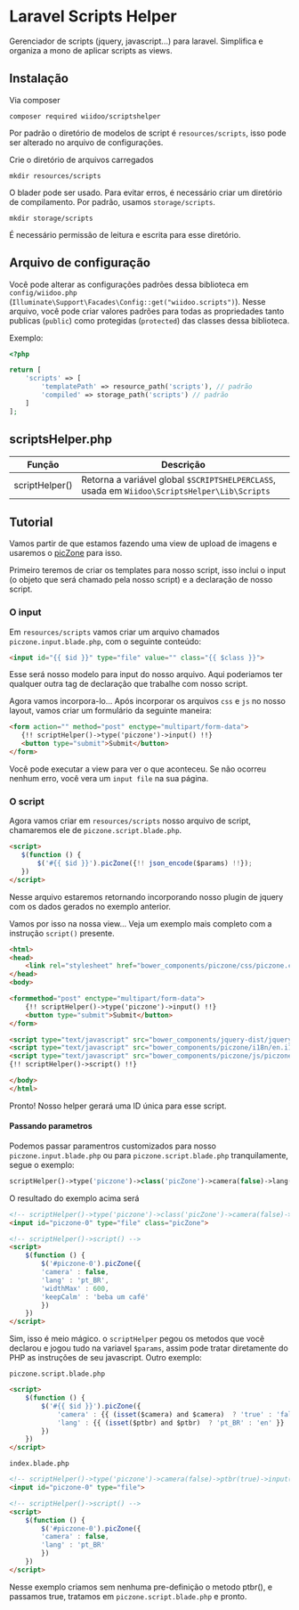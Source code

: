 # Laravel Scripts Helper

Gerenciador de scripts (jquery, javascript...) para laravel. Simplifica e organiza a mono de aplicar scripts as views.

## Instalação

Via composer
```shell
composer required wiidoo/scriptshelper
```

Por padrão o diretório de modelos de script é `resources/scripts`, isso pode ser alterado no arquivo de configurações.

Crie o diretório de arquivos carregados
```shell
mkdir resources/scripts
```

O blader pode ser usado. Para evitar erros, é necessário criar um diretório de compilamento. Por padrão, usamos `storage/scripts`.

```shell
mkdir storage/scripts
```

É necessário permissão de leitura e escrita para esse diretório.

## Arquivo de configuração
Você pode alterar as configurações padrões dessa biblioteca em `config/wiidoo.php` (`Illuminate\Support\Facades\Config::get("wiidoo.scripts")`). Nesse arquivo, você pode criar valores padrões para todas as propriedades tanto publicas (`public`) como protegidas (`protected`) das classes dessa biblioteca.

Exemplo:
```php
<?php

return [
    'scripts' => [
        'templatePath' => resource_path('scripts'), // padrão
        'compiled' => storage_path('scripts') // padrão
    ]
];
```

## scriptsHelper.php

| Função         | Descrição                                                               |
|----------------|-------------------------------------------------------------------------|
| scriptHelper() | Retorna a variável global `$SCRIPTSHELPERCLASS`, usada em `Wiidoo\ScriptsHelper\Lib\Scripts` |

## Tutorial
 Vamos partir de que estamos fazendo uma view de upload de imagens e usaremos o [picZone](https://github.com/PhilippeAssis/picZone) para isso.
 
 Primeiro teremos de criar os templates para nosso script, isso inclui o input (o objeto que será chamado pela nosso script) e a declaração de nosso script.
 
### O input
Em `resources/scripts` vamos criar um arquivo chamados `piczone.input.blade.php`, com o seguinte conteúdo:
```html
<input id="{{ $id }}" type="file" value="" class="{{ $class }}">
```

Esse será nosso modelo para input do nosso arquivo. Aqui poderiamos ter qualquer outra tag de declaração que trabalhe com nosso script.

Agora vamos incorpora-lo... 
Após incorporar os arquivos `css` e `js` no nosso layout, vamos criar um formulário da seguinte maneira:
 
 ```html
 <form action="" method="post" enctype="multipart/form-data">
    {!! scriptHelper()->type('piczone')->input() !!}
    <button type="submit">Submit</button>
</form>
 ```
 
Você pode executar a view para ver o que aconteceu. Se não ocorreu nenhum erro, você vera um `input file` na sua página.
 
### O script
 Agora vamos criar em `resources/scripts` nosso arquivo de script, chamaremos ele de `piczone.script.blade.php`.
 
 ```html
 <script>
    $(function () {
        $('#{{ $id }}').picZone({!! json_encode($params) !!});
    })
</script>
 ```
Nesse arquivo estaremos retornando incorporando nosso plugin de jquery com os dados gerados no exemplo anterior.

Vamos por isso na nossa view... Veja um exemplo mais completo com a instrução `script()` presente.
 
```html
<html>
<head>
    <link rel="stylesheet" href="bower_components/piczone/css/piczone.css">
</head>
<body>

<formmethod="post" enctype="multipart/form-data">
    {!! scriptHelper()->type('piczone')->input() !!}
    <button type="submit">Submit</button>
</form>

<script type="text/javascript" src="bower_components/jquery-dist/jquery.min.js"></script>
<script type="text/javascript" src="bower_components/piczone/i18n/en.i18n.piczone.js"></script>
<script type="text/javascript" src="bower_components/piczone/js/piczone.js"></script>
{!! scriptHelper()->script() !!}

</body>
</html>
```

Pronto! Nosso helper gerará uma ID única para esse script.

#### Passando parametros
Podemos passar paramentros customizados para nosso `piczone.input.blade.php` ou para `piczone.script.blade.php` tranquilamente, segue o exemplo:
```php
scriptHelper()->type('piczone')->class('picZone')->camera(false)->lang('pt_BR')->widthMax(600)->keepCalm('beba um café')->input()
```

O resultado do exemplo acima será
```html
<!-- scriptHelper()->type('piczone')->class('picZone')->camera(false)->lang('pt_BR')->widthMax(600)->keepCalm('beba um café')->input() -->
<input id="piczone-0" type="file" class="picZone">

<!-- scriptHelper()->script() -->
<script>
    $(function () {
        $('#piczone-0').picZone({
        'camera' : false,
        'lang' : 'pt_BR',
        'widthMax' : 600,
        'keepCalm' : 'beba um café'
        })
    })
</script>
```

Sim, isso é meio mágico. o `scriptHelper` pegou os metodos que você declarou e jogou tudo na variavel `$params`, assim pode tratar diretamente do PHP as instruções de seu javascript. Outro exemplo:

`piczone.script.blade.php`
```html
<script>
    $(function () {
        $('#{{ $id }}').picZone({
            'camera' : {{ (isset($camera) and $camera)  ? 'true' : 'false' }},
            'lang' : {{ (isset($ptbr) and $ptbr)  ? 'pt_BR' : 'en' }}
        })
    })
</script>
```
`index.blade.php`
```html
<!-- scriptHelper()->type('piczone')->camera(false)->ptbr(true)->input() -->
<input id="piczone-0" type="file">

<!-- scriptHelper()->script() -->
<script>
    $(function () {
        $('#piczone-0').picZone({
        'camera' : false,
        'lang' : 'pt_BR'
        })
    })
</script>
```
Nesse exemplo criamos sem nenhuma pre-definição o metodo ptbr(), e passamos true, tratamos em `piczone.script.blade.php` e pronto.
 
